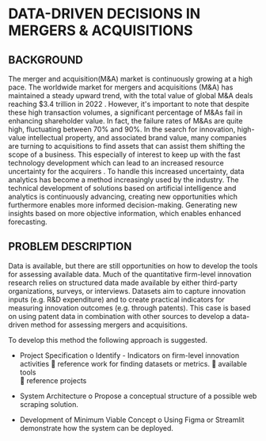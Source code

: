 # DATA-DRIVEN DECISIONS IN MERGERS & ACQUISITIONS
## BACKGROUND 
The merger and acquisition(M&A) market is continuously growing at a high pace. The worldwide market for mergers and acquisitions (M&A) has maintained a steady upward trend, with the total value of global M&A deals reaching $3.4 trillion in 2022  . However, it's important to note that despite these high transaction volumes, a significant percentage of M&As fail in enhancing shareholder value. In fact, the failure rates of M&As are quite high, fluctuating between 70% and 90%. In the search for innovation, high-value intellectual property, and associated brand value, many companies are turning to acquisitions to find assets that can assist them shifting the scope of a business. This especially of interest to keep up with the fast technology development which can lead to an increased resource uncertainty for the acquirers . To handle this increased uncertainty, data analytics has become a method increasingly used by the industry. The technical development of solutions based on artificial intelligence and analytics is continuously advancing, creating new opportunities which furthermore enables more informed decision-making. Generating new insights based on more objective information, which enables enhanced forecasting. 

## PROBLEM DESCRIPTION 
Data is available, but there are still opportunities on how to develop the tools for assessing available data. Much of the quantitative firm-level innovation research relies on structured data made available by either third-party organizations, surveys, or interviews. Datasets aim to capture innovation inputs (e.g. R&D expenditure) and to create practical indicators for measuring innovation outcomes (e.g. through patents). This case is based on using patent data in combination with other sources to develop a data-driven method for assessing mergers and acquisitions. 

To develop this method the following approach is suggested. 

* Project Specification 
  o	Identify - Indicators on firm-level innovation activities 
    	reference work  for finding datasets or metrics. 
    	available tools  
    	reference projects  

* System Architecture 
  o	Propose a conceptual structure of a possible web scraping solution. 

* Development of Minimum Viable Concept 
o	Using Figma or Streamlit demonstrate how the system can be deployed. 
